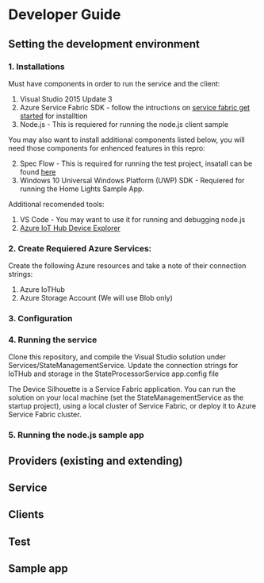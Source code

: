 # Developer Guide


## Setting the development environment

### 1. Installations

Must have components in order to run the service and the client:

1. Visual Studio 2015 Update 3
2. Azure Service Fabric SDK - follow the intructions on [service fabric get started](https://azure.microsoft.com/en-us/documentation/articles/service-fabric-get-started/) for installtion
3. Node.js - This is requiered for running the node.js client sample

You may also want to install additional components listed below, you will need those components for enhenced features in this repro:


2. Spec Flow - This is required for running the test project, insatall can be found [here](https://visualstudiogallery.msdn.microsoft.com/c74211e7-cb6e-4dfa-855d-df0ad4a37dd6 )
2. Windows 10 Universal Windows Platform (UWP) SDK - Requiered for running the Home Lights Sample App.

Additional recomended tools:

1. VS Code - You may want to use it for running and debugging node.js
2. [Azure IoT Hub Device Explorer](https://github.com/Azure/azure-iot-sdks/blob/master/tools/DeviceExplorer/doc/how_to_use_device_explorer.md)


### 2. Create Requiered Azure Services:

Create the following Azure resources and take a note of their connection strings:

1. Azure IoTHub 
2. Azure Storage Account (We will use Blob only)

### 3. Configuration

### 4. Running the service

Clone this repository, and compile the Visual Studio solution under Services/StateManagementService. Update the connection strings for IoTHub and storage in the StateProcessorService app.config file

The Device Silhouette is a Service Fabric application. You can run the solution on your local machine (set the StateManagementService as the startup project), using a local cluster of Service Fabric, or deploy it to Azure Service Fabric cluster.

### 5. Running the node.js sample app



## Providers (existing and extending)
## Service
## Clients
## Test 
## Sample app

